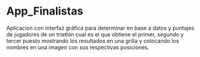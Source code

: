 # App_Finalistas

Aplicacion con interfaz gráfica para determinar en base a datos y puntajes de jugadores de un triatlón cual es el que obtiene el primer, segundo y tercer puesto
mostrando los resultados en una grilla y colocando los nombres en una imagen con sus respectivas posiciones.
